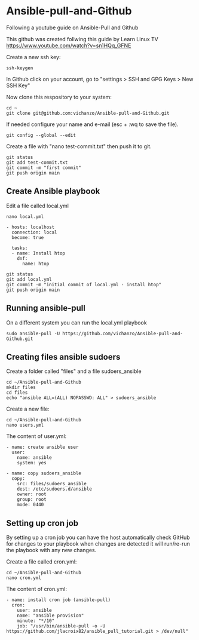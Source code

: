 # Ansible-pull-and-Github
Following a youtube guide on Ansible-Pull and Github

This github was created follwing this guide by Learn Linux TV
https://www.youtube.com/watch?v=sn1HQq_GFNE

Create a new ssh key:
```
ssh-keygen
```

In Github click on your account, go to "settings > SSH and GPG Keys > New SSH Key"

Now clone this respository to your system:
```
cd ~
git clone git@github.com:vichanzo/Ansible-pull-and-Github.git
```

If needed configure your name and e-mail (esc + :wq to save the file).
```
git config --global --edit
```

Create a file with "nano test-commit.txt" then push it to git.
```
git status
git add test-commit.txt
git commit -m "first commit"
git push origin main
```

## Create Ansible playbook
Edit a file called local.yml
```
nano local.yml
```
```
- hosts: localhost
  connection: local
  become: true
  
  tasks:
  - name: Install htop
    dnf:
      name: htop
```

```
git status
git add local.yml
git commit -m "initial commit of local.yml - install htop"
git push origin main
```

## Running ansible-pull
On a different system you can run the local.yml playbook

```
sudo ansible-pull -U https://github.com/vichanzo/Ansible-pull-and-Github.git
```

## Creating files ansible sudoers
Create a folder called "files" and a file sudoers_ansible
```
cd ~/Ansible-pull-and-Github
mkdir files
cd files
echo "ansible ALL=(ALL) NOPASSWD: ALL" > sudoers_ansible
```

Create a new file:
```
cd ~/Ansible-pull-and-Github
nano users.yml
```
The content of user.yml:
```
- name: create ansible user
  user:
    name: ansible
    system: yes

- name: copy sudoers_ansible
  copy:
    src: files/sudoers_ansible
    dest: /etc/sudoers.d/ansible
    owner: root
    group: root
    mode: 0440
```

## Setting up cron job
By setting up a cron job you can have the host automatically check GitHub for changes to your playbook
when changes are detected it will run/re-run the playbook with any new changes.

Create a file called cron.yml:
```
cd ~/Ansible-pull-and-Github
nano cron.yml
```
The content of cron.yml:
```
- name: install cron job (ansible-pull)
  cron:
    user: ansible
    name: "ansible provision"
    minute: "*/10"
    job: "/usr/bin/ansible-pull -o -U https://github.com/jlacroix82/ansible_pull_tutorial.git > /dev/null"
```
    
